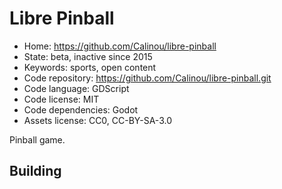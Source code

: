 # Libre Pinball

- Home: https://github.com/Calinou/libre-pinball
- State: beta, inactive since 2015
- Keywords: sports, open content
- Code repository: https://github.com/Calinou/libre-pinball.git
- Code language: GDScript
- Code license: MIT
- Code dependencies: Godot
- Assets license: CC0, CC-BY-SA-3.0

Pinball game.

## Building
